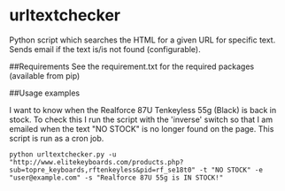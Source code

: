 # urltextchecker
Python script which searches the HTML for a given URL for specific text. Sends email if the text is/is not found (configurable).

##Requirements
See the requirement.txt for the required packages (available from pip)

##Usage examples

I want to know when the Realforce 87U Tenkeyless 55g (Black) is back in stock. To check this I run the script with the 'inverse' switch so that I am emailed when the text "NO STOCK" is no longer found on the page. This script is run as a cron job.

```python urltextchecker.py -u "http://www.elitekeyboards.com/products.php?sub=topre_keyboards,rftenkeyless&pid=rf_se18t0" -t "NO STOCK" -e "user@example.com" -s "Realforce 87U 55g is IN STOCK!"```
